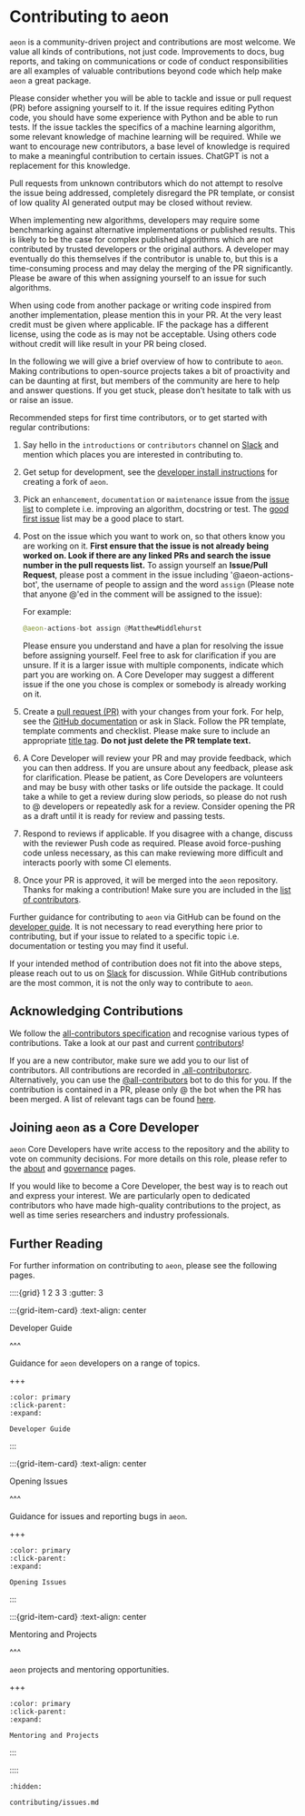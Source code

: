 # Contributing to aeon

`aeon` is a community-driven project and contributions are most welcome. We value all
kinds of contributions, not just code. Improvements to docs, bug reports, and taking
on communications or code of conduct responsibilities are all examples of valuable
contributions beyond code which help make `aeon` a great package.

Please consider whether you will be able to tackle and issue or pull request (PR) before
assigning yourself to it. If the issue requires editing Python code, you should have
some experience with Python and be able to run tests. If the issue tackles the
specifics of a machine learning algorithm, some relevant knowledge of machine learning
will be required. While we want to encourage new contributors, a base level
of knowledge is required to make a meaningful contribution to certain issues.
ChatGPT is not a replacement for this knowledge.

Pull requests from unknown contributors which do not attempt to resolve the issue being
addressed, completely disregard the PR template, or consist of low quality AI
generated output may be closed without review.

When implementing new algorithms, developers may require some benchmarking
against alternative implementations or published results. This is likely to
be the case for complex published algorithms which are not contributed by trusted
developers or the original authors. A developer may eventually do this themselves if the
contributor is unable to, but this is a time-consuming process and may delay the
merging of the PR significantly. Please be aware of this when assigning
yourself to an issue for such algorithms.

When using code from another package or writing code inspired from another implementation,
please mention this in your PR. At the very least credit must be given where
applicable. IF the package has a different license, using the code as is may not be
acceptable. Using others code without credit will like result in your PR being closed.

In the following we will give a brief overview of how to contribute to `aeon`. Making
contributions to open-source projects takes a bit of proactivity and can be daunting at
first, but members of the community are here to help and answer questions. If you get
stuck, please don’t hesitate to talk with us or raise an issue.

Recommended steps for first time contributors, or to get started with regular
contributions:

1. Say hello in the `introductions` or `contributors` channel on [Slack](https://join.slack.com/t/aeon-toolkit/shared_invite/zt-22vwvut29-HDpCu~7VBUozyfL_8j3dLA)
and mention which places you are interested in contributing to.
2. Get setup for development, see the [developer install instructions](developer_guide/dev_installation.md)
for creating a fork of `aeon`.
3. Pick an `enhancement`, `documentation` or `maintenance` issue from the [issue list](https://github.com/aeon-toolkit/aeon/issues)
to complete i.e. improving an algorithm, docstring or test. The [good first issue](https://github.com/aeon-toolkit/aeon/issues?q=is%3Aopen+is%3Aissue+label%3A%22good+first+issue%22)
list may be a good place to start.
4. Post on the issue which you want to work on, so that others know you are working on
it. **First ensure that the issue is not already being worked on. Look if there are any
linked PRs and search the issue number in the pull requests list.**
To assign yourself an **Issue/Pull Request**, please post a comment in the issue
including '@aeon-actions-bot', the username of people to assign and the word `assign`
(Please note that anyone @'ed in the comment will be assigned to the issue):

    For example:
    ```python
    @aeon-actions-bot assign @MatthewMiddlehurst
    ```
    Please ensure you understand and have a plan for resolving the issue before
assigning yourself. Feel free to ask for clarification if you are unsure. If it is a
larger issue with multiple components, indicate which part you are working on. A Core
Developer may suggest a different issue if the one you chose is complex or somebody is
already working on it.
5. Create a [pull request (PR)](https://github.com/aeon-toolkit/aeon/compare)
with your changes from your fork. For help, see the [GitHub documentation](https://docs.github.com/en/pull-requests/collaborating-with-pull-requests/proposing-changes-to-your-work-with-pull-requests/creating-a-pull-request-from-a-fork)
or ask in Slack. Follow the PR template, template comments and checklist. Please make
sure to include an appropriate [title tag](contributing/issues.md). **Do not just delete the PR template
text.**
6. A Core Developer will review your PR and may provide feedback, which you can then
address. If you are unsure about any feedback, please ask for clarification. Please
be patient, as Core Developers are volunteers and may be busy with other tasks or life
outside the package. It could take a while to get a review during
slow periods, so please do not rush to @ developers or repeatedly ask for a review.
Consider opening the PR as a draft until it is ready for review and passing tests.
7. Respond to reviews if applicable. If you disagree with a change, discuss with the reviewer
Push code as required. Please avoid force-pushing code unless necessary, as this can make
reviewing more difficult and interacts poorly with some CI elements.
8. Once your PR is approved, it will be merged into the `aeon` repository. Thanks for
making a contribution! Make sure you are included in the [list of contributors](contributors.md).

Further guidance for contributing to `aeon` via GitHub can be found on the
[developer guide](developer_guide.md). It is not necessary to read everything here prior to
contributing, but if your issue to related to a specific topic i.e. documentation or
testing you may find it useful.

If your intended method of contribution does not fit into the above steps, please
reach out to us on [Slack](https://join.slack.com/t/aeon-toolkit/shared_invite/zt-22vwvut29-HDpCu~7VBUozyfL_8j3dLA)
for discussion. While GitHub contributions are the most common, it is not the only
way to contribute to `aeon`.

## Acknowledging Contributions

We follow the [all-contributors specification](https://allcontributors.org) and
recognise various types of contributions. Take a look at our past and current
[contributors](contributors.md)!

If you are a new contributor, make sure we add you to our list of contributors. All
contributions are recorded in [.all-contributorsrc](https://github.com/aeon-toolkit/aeon/blob/main/.all-contributorsrc).
Alternatively, you can use the [@all-contributors](https://allcontributors.org/docs/en/bot/usage)
bot to do this for you. If the contribution is contained in a PR, please only @ the bot
when the PR has been merged. A list of relevant tags can be found [here](https://allcontributors.org/docs/en/emoji-key).

## Joining `aeon` as a Core Developer

`aeon` Core Developers have write access to the repository and the ability to vote on
community decisions. For more details on this role, please refer to the
[about](about.md) and [governance](governance.md) pages.

If you would like to become a Core Developer, the best way is to reach out and express
your interest. We are particularly open to dedicated contributors who have made
high-quality contributions to the project, as well as time series researchers and
industry professionals.

## Further Reading

For further information on contributing to `aeon`, please see the following pages.

::::{grid} 1 2 3 3
:gutter: 3

:::{grid-item-card}
:text-align: center

Developer Guide

^^^

Guidance for `aeon` developers on a range of topics.

+++

```{button-ref} developer_guide
:color: primary
:click-parent:
:expand:

Developer Guide
```

:::

:::{grid-item-card}
:text-align: center

Opening Issues

^^^

Guidance for issues and reporting bugs in `aeon`.

+++

```{button-ref} contributing/reporting_bugs
:color: primary
:click-parent:
:expand:

Opening Issues
```

:::

:::{grid-item-card}
:text-align: center

Mentoring and Projects

^^^

`aeon` projects and mentoring opportunities.

+++

```{button-ref} mentoring
:color: primary
:click-parent:
:expand:

Mentoring and Projects
```
:::

::::

```{toctree}
:hidden:

contributing/issues.md
```
